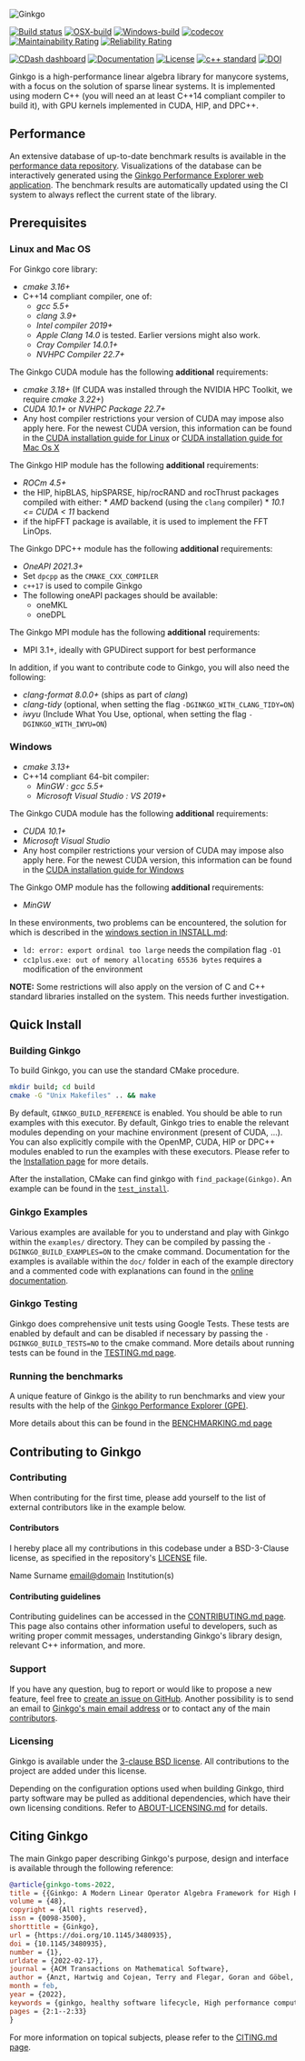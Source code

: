 ![Ginkgo](/assets/logo.png)

[![Build status](https://gitlab.com/ginkgo-project/ginkgo-public-ci/badges/master/pipeline.svg)](https://github.com/ginkgo-project/ginkgo/commits/master)
[![OSX-build](https://github.com/ginkgo-project/ginkgo/actions/workflows/osx.yml/badge.svg)](https://github.com/ginkgo-project/ginkgo/actions/workflows/osx.yml)
[![Windows-build](https://github.com/ginkgo-project/ginkgo/actions/workflows/windows-msvc-ref.yml/badge.svg)](https://github.com/ginkgo-project/ginkgo/actions/workflows/windows-msvc-ref.yml)
[![codecov](https://codecov.io/gh/ginkgo-project/ginkgo/branch/master/graph/badge.svg)](https://codecov.io/gh/ginkgo-project/ginkgo)
[![Maintainability Rating](https://sonarcloud.io/api/project_badges/measure?project=ginkgo-project_ginkgo&metric=sqale_rating)](https://sonarcloud.io/dashboard?id=ginkgo-project_ginkgo)
[![Reliability Rating](https://sonarcloud.io/api/project_badges/measure?project=ginkgo-project_ginkgo&metric=reliability_rating)](https://sonarcloud.io/dashboard?id=ginkgo-project_ginkgo)

[![CDash dashboard](https://img.shields.io/badge/CDash-Access-blue.svg)](https://my.cdash.org/index.php?project=Ginkgo+Project)
[![Documentation](https://img.shields.io/badge/Documentation-latest-blue.svg)](https://ginkgo-project.github.io/ginkgo-generated-documentation/doc/master/)
[![License](https://img.shields.io/github/license/ginkgo-project/ginkgo.svg)](./LICENSE)
[![c++ standard](https://img.shields.io/badge/c%2B%2B-14-blue.svg)](https://en.wikipedia.org/wiki/C%2B%2B#Standardization)
[![DOI](https://joss.theoj.org/papers/10.21105/joss.02260/status.svg)](https://doi.org/10.21105/joss.02260)

Ginkgo is a high-performance linear algebra library for manycore systems, with a
focus on the solution of sparse linear systems. It is implemented using modern C++
(you will need an at least C++14 compliant compiler to build it), with GPU kernels
implemented in CUDA, HIP, and DPC++.


Performance
-----------

An extensive database of up-to-date benchmark results is available in the
[performance data repository](https://github.com/ginkgo-project/ginkgo-data).
Visualizations of the database can be interactively generated using the
[Ginkgo Performance Explorer web application](https://ginkgo-project.github.io/gpe).
The benchmark results are automatically updated using the CI system to always
reflect the current state of the library.

Prerequisites
-------------

### Linux and Mac OS

For Ginkgo core library:

*   _cmake 3.16+_
*   C++14 compliant compiler, one of:
    *   _gcc 5.5+_
    *   _clang 3.9+_
    *   _Intel compiler 2019+_
    *   _Apple Clang 14.0_ is tested. Earlier versions might also work.
    *   _Cray Compiler 14.0.1+_
    *   _NVHPC Compiler 22.7+_

The Ginkgo CUDA module has the following __additional__ requirements:

*   _cmake 3.18+_ (If CUDA was installed through the NVIDIA HPC Toolkit, we require _cmake 3.22+_)
*   _CUDA 10.1+_ or _NVHPC Package 22.7+_
*   Any host compiler restrictions your version of CUDA may impose also apply
    here. For the newest CUDA version, this information can be found in the
    [CUDA installation guide for Linux](https://docs.nvidia.com/cuda/cuda-installation-guide-linux/index.html)
    or [CUDA installation guide for Mac Os X](https://docs.nvidia.com/cuda/cuda-installation-guide-mac-os-x/index.html)

The Ginkgo HIP module has the following __additional__ requirements:

* _ROCm 4.5+_
*    the HIP, hipBLAS, hipSPARSE, hip/rocRAND and rocThrust packages compiled with either:
    * _AMD_ backend (using the `clang` compiler)
    * _10.1 <= CUDA < 11_ backend
* if the hipFFT package is available, it is used to implement the FFT LinOps.

The Ginkgo DPC++ module has the following __additional__ requirements:

* _OneAPI 2021.3+_
* Set `dpcpp` as the `CMAKE_CXX_COMPILER`
* `c++17` is used to compile Ginkgo
* The following oneAPI packages should be available:
    * oneMKL
    * oneDPL

The Ginkgo MPI module has the following __additional__ requirements:

* MPI 3.1+, ideally with GPUDirect support for best performance

In addition, if you want to contribute code to Ginkgo, you will also need the
following:

*   _clang-format 8.0.0+_ (ships as part of _clang_)
*   _clang-tidy_ (optional, when setting the flag `-DGINKGO_WITH_CLANG_TIDY=ON`)
*   _iwyu_ (Include What You Use, optional, when setting the flag `-DGINKGO_WITH_IWYU=ON`)

### Windows

*   _cmake 3.13+_
*   C++14 compliant 64-bit compiler:
    *   _MinGW : gcc 5.5+_
    *   _Microsoft Visual Studio : VS 2019+_

The Ginkgo CUDA module has the following __additional__ requirements:

*   _CUDA 10.1+_
*   _Microsoft Visual Studio_
*   Any host compiler restrictions your version of CUDA may impose also apply
    here. For the newest CUDA version, this information can be found in the
    [CUDA installation guide for Windows](https://docs.nvidia.com/cuda/cuda-installation-guide-microsoft-windows/index.html)

The Ginkgo OMP module has the following __additional__ requirements:
*  _MinGW_

In these environments, two problems can be encountered, the solution for which is described in the
[windows section in INSTALL.md](INSTALL.md#building-ginkgo-in-windows):
* `ld: error: export ordinal too large` needs the compilation flag `-O1`
* `cc1plus.exe: out of memory allocating 65536 bytes` requires a modification of the environment

__NOTE:__ Some restrictions will also apply on the version of C and C++ standard
libraries installed on the system. This needs further investigation.

Quick Install
------------

### Building Ginkgo

To build Ginkgo, you can use the standard CMake procedure.

```sh
mkdir build; cd build
cmake -G "Unix Makefiles" .. && make
```

By default, `GINKGO_BUILD_REFERENCE` is enabled. You should be able to run
examples with this executor. By default, Ginkgo tries to enable the relevant
modules depending on your machine environment (present of CUDA, ...). You can
also explicitly compile with the OpenMP, CUDA, HIP or DPC++ modules enabled to
run the examples with these executors. Please refer to the [Installation
page](./INSTALL.md) for more details.

After the installation, CMake can find ginkgo with `find_package(Ginkgo)`.
An example can be found in the [`test_install`](test/test_install/CMakeLists.txt).

### Ginkgo Examples

Various examples are available for you to understand and play with Ginkgo within the `examples/` directory. They can be compiled by passing the `-DGINKGO_BUILD_EXAMPLES=ON` to the cmake command. Documentation for the examples is available within the `doc/` folder in each of the example directory and a commented code with explanations can found in the [online documentation](https://ginkgo-project.github.io/ginkgo-generated-documentation/doc/master/Examples.html).

### Ginkgo Testing

Ginkgo does comprehensive unit tests using Google Tests. These tests are enabled by default and can be disabled if necessary by passing the `-DGINKGO_BUILD_TESTS=NO` to the cmake command. More details about running tests can be found in the [TESTING.md page](./TESTING.md).

### Running the benchmarks

A unique feature of Ginkgo is the ability to run benchmarks and view your results
with the help of the [Ginkgo Performance Explorer (GPE)](https://ginkgo-project.github.io/gpe/).

More details about this can be found in the [BENCHMARKING.md page](./BENCHMARKING.md)

Contributing to Ginkgo
---------------------------

### Contributing

When contributing for the first time, please add yourself to the list of
external contributors like in the example below.

#### Contributors
I hereby place all my contributions in this codebase under a BSD-3-Clause
license, as specified in the repository's [LICENSE](./LICENSE) file.

Name Surname <email@domain> Institution(s)

#### Contributing guidelines

Contributing guidelines can be accessed in the [CONTRIBUTING.md
page](./CONTRIBUTING.md). This page also contains other information useful to
developers, such as writing proper commit messages, understanding Ginkgo's
library design, relevant C++ information, and more.

### Support
If you have any question, bug to report or would like to propose a new feature,
feel free to [create an
issue on GitHub](https://github.com/ginkgo-project/ginkgo/issues/new). Another possibility
is to send an email to [Ginkgo's main email address](mailto:ginkgo.library@gmail.com)
or to contact any of the main [contributors](contributors.txt).


### Licensing

Ginkgo is available under the [3-clause BSD license](LICENSE). All contributions
to the project are added under this license.

Depending on the configuration options used when building Ginkgo, third party
software may be pulled as additional dependencies, which have their own
licensing conditions. Refer to [ABOUT-LICENSING.md](ABOUT-LICENSING.md) for
details.

Citing Ginkgo
-------------

The main Ginkgo paper describing Ginkgo's purpose, design and interface is
available through the following reference:

``` bibtex
@article{ginkgo-toms-2022,
title = {{Ginkgo: A Modern Linear Operator Algebra Framework for High Performance Computing}},
volume = {48},
copyright = {All rights reserved},
issn = {0098-3500},
shorttitle = {Ginkgo},
url = {https://doi.org/10.1145/3480935},
doi = {10.1145/3480935},
number = {1},
urldate = {2022-02-17},
journal = {ACM Transactions on Mathematical Software},
author = {Anzt, Hartwig and Cojean, Terry and Flegar, Goran and Göbel, Fritz and Grützmacher, Thomas and Nayak, Pratik and Ribizel, Tobias and Tsai, Yuhsiang Mike and Quintana-Ortí, Enrique S.},
month = feb,
year = {2022},
keywords = {ginkgo, healthy software lifecycle, High performance computing, multi-core and manycore architectures},
pages = {2:1--2:33}
}
```

For more information on topical subjects, please refer to the [CITING.md
page](CITING.md).
